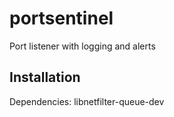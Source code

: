 # portsentinel
Port listener with logging and alerts

## Installation
Dependencies:
libnetfilter-queue-dev